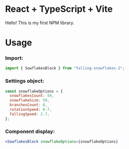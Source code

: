 # React + TypeScript + Vite

Hello! This is my first NPM library.

# Usage

### Import:

```jsx
import { SowflakesBlock } from "falling-snowflakes-2";
```

### Settings object:

```jsx
const snowflakeOptions = {
  snowflakesCount: 50,
  snowflakeSize: 50,
  branchesCount: 6,
  rotationSpeed: 0.7,
  fallingSpeed: 2.7,
};
```

### Component display:

```jsx
<SowflakesBlock snowflakeOptions={snowflakeOptions}
```
